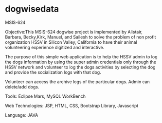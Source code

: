 # dogwisedata
MSIS-624

Objective:This MSIS-624 dogwise project is implemented by Alistair, Barbara, Becky,Kirk, Manuel, and Sailesh 
to solve the problem of non profit organization HSSV in Silicon Valley, California to have their animal 
volunteering experience digitized and interactive.

The purpose of this simple web application is to help the HSSV admin to log the dogs information by using the super admin credentials 
only through the HSSV network and volunteer to log the dogs activities by selecting the dog and provide the socialization logs with that dog.

Volunteer can access the archive logs of the particular dogs.
Admin can delete/add dogs.

Tools:
Eclipse Mars, MySQL WorkBench

Web Technologies:
JSP, HTML, CSS, Bootstrap Library, Javascript

Language:
JAVA




